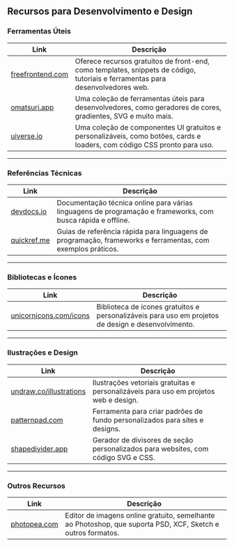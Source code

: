 
## Recursos para Desenvolvimento e Design

### Ferramentas Úteis

| Link                      | Descrição                                                                 |
|---------------------------|---------------------------------------------------------------------------|
| [freefrontend.com](https://freefrontend.com/) | Oferece recursos gratuitos de front-end, como templates, snippets de código, tutoriais e ferramentas para desenvolvedores web. |
| [omatsuri.app](https://omatsuri.app/)         | Uma coleção de ferramentas úteis para desenvolvedores, como geradores de cores, gradientes, SVG e muito mais. |
| [uiverse.io](https://uiverse.io/)             | Uma coleção de componentes UI gratuitos e personalizáveis, como botões, cards e loaders, com código CSS pronto para uso. |



---

### Referências Técnicas

| Link                      | Descrição                                                                 |
|---------------------------|---------------------------------------------------------------------------|
| [devdocs.io](https://devdocs.io/)           | Documentação técnica online para várias linguagens de programação e frameworks, com busca rápida e offline. |
| [quickref.me](https://quickref.me/)         | Guias de referência rápida para linguagens de programação, frameworks e ferramentas, com exemplos práticos. |



---

### Bibliotecas e Ícones

| Link                      | Descrição                                                                 |
|---------------------------|---------------------------------------------------------------------------|
| [unicornicons.com/icons](https://unicornicons.com/icons) | Biblioteca de ícones gratuitos e personalizáveis para uso em projetos de design e desenvolvimento. |


---

### Ilustrações e Design

| Link                      | Descrição                                                                 |
|---------------------------|---------------------------------------------------------------------------|
| [undraw.co/illustrations](https://undraw.co/illustrations) | Ilustrações vetoriais gratuitas e personalizáveis para uso em projetos web e design. |
| [patternpad.com](https://patternpad.com/)     | Ferramenta para criar padrões de fundo personalizados para sites e designs. |
| [shapedivider.app](https://www.shapedivider.app/) | Gerador de divisores de seção personalizados para websites, com código SVG e CSS. |


---

### Outros Recursos

| Link                      | Descrição                                                                 |
|---------------------------|---------------------------------------------------------------------------|
| [photopea.com](https://www.photopea.com/)     | Editor de imagens online gratuito, semelhante ao Photoshop, que suporta PSD, XCF, Sketch e outros formatos. |

